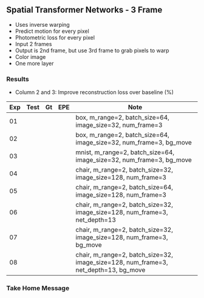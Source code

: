 ## Spatial Transformer Networks - 3 Frame 

- Uses inverse warping
- Predict motion for every pixel
- Photometric loss for every pixel
- Input 2 frames
- Output is 2nd frame, but use 3rd frame to grab pixels to warp
- Color image
- One more layer

### Results

- Column 2 and 3: Improve reconstruction loss over baseline (%) 

| Exp  | Test | Gt   | EPE  | Note |
| ---- | ---- | ---- | ---- | ---- | 
| 01   |  |  |  | box, m_range=2, batch_size=64, image_size=32, num_frame=3 |
| 02   |  |  |  | box, m_range=2, batch_size=64, image_size=32, num_frame=3, bg_move |
| 03   |  |  |  | mnist, m_range=2, batch_size=64, image_size=32, num_frame=3, bg_move |
| 04   |  |  |  | chair, m_range=2, batch_size=32, image_size=128, num_frame=3 |
| 05   |  |  |  | chair, m_range=2, batch_size=64, image_size=128, num_frame=3 |
| 06   |  |  |  | chair, m_range=2, batch_size=32, image_size=128, num_frame=3, net_depth=13 |
| 07   |  |  |  | chair, m_range=2, batch_size=32, image_size=128, num_frame=3, bg_move |
| 08   |  |  |  | chair, m_range=2, batch_size=32, image_size=128, num_frame=3, net_depth=13, bg_move |

### Take Home Message

